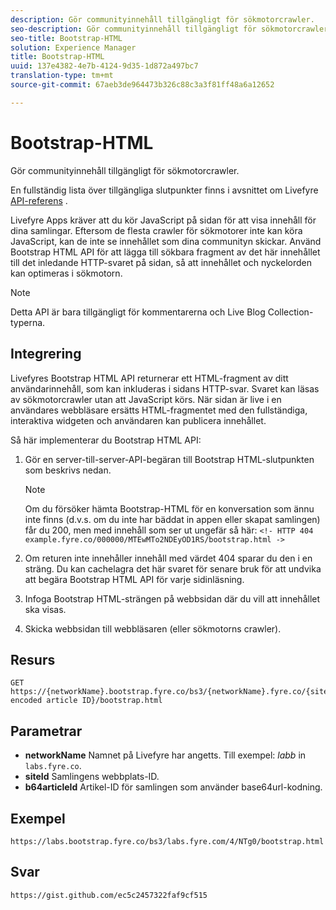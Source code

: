 ```yaml
---
description: Gör communityinnehåll tillgängligt för sökmotorcrawler.
seo-description: Gör communityinnehåll tillgängligt för sökmotorcrawler.
seo-title: Bootstrap-HTML
solution: Experience Manager
title: Bootstrap-HTML
uuid: 137e4382-4e7b-4124-9d35-1d872a497bc7
translation-type: tm+mt
source-git-commit: 67aeb3de964473b326c88c3a3f81ff48a6a12652

---
```



# Bootstrap-HTML

Gör communityinnehåll tillgängligt för sökmotorcrawler.

En fullständig lista över tillgängliga slutpunkter finns i avsnittet om Livefyre [API-referens](https://api.livefyre.com/docs) .

Livefyre Apps kräver att du kör JavaScript på sidan för att visa innehåll för dina samlingar. Eftersom de flesta crawler för sökmotorer inte kan köra JavaScript, kan de inte se innehållet som dina communityn skickar. Använd Bootstrap HTML API för att lägga till sökbara fragment av det här innehållet till det inledande HTTP-svaret på sidan, så att innehållet och nyckelorden kan optimeras i sökmotorn.

>[!NOTE]
>
>Detta API är bara tillgängligt för kommentarerna och Live Blog Collection-typerna.

## Integrering

Livefyres Bootstrap HTML API returnerar ett HTML-fragment av ditt användarinnehåll, som kan inkluderas i sidans HTTP-svar. Svaret kan läsas av sökmotorcrawler utan att JavaScript körs. När sidan är live i en användares webbläsare ersätts HTML-fragmentet med den fullständiga, interaktiva widgeten och användaren kan publicera innehållet.

Så här implementerar du Bootstrap HTML API:

1. Gör en server-till-server-API-begäran till Bootstrap HTML-slutpunkten som beskrivs nedan.

   >[!NOTE]
   >
   >Om du försöker hämta Bootstrap-HTML för en konversation som ännu inte finns (d.v.s. om du inte har bäddat in appen eller skapat samlingen) får du 200, men med innehåll som ser ut ungefär så här: `<!- HTTP 404 example.fyre.co/000000/MTEwMTo2NDEyOD1RS/bootstrap.html ->`

1. Om returen inte innehåller innehåll med värdet 404 sparar du den i en sträng. Du kan cachelagra det här svaret för senare bruk för att undvika att begära Bootstrap HTML API för varje sidinläsning.
1. Infoga Bootstrap HTML-strängen på webbsidan där du vill att innehållet ska visas.
1. Skicka webbsidan till webbläsaren (eller sökmotorns crawler).

## Resurs

```
GET https://{networkName}.bootstrap.fyre.co/bs3/{networkName}.fyre.co/{siteId}/{base64 encoded article ID}/bootstrap.html 
```

## Parametrar

* **networkName** Namnet på Livefyre har angetts. Till exempel: *labb* in `labs.fyre.co`.
* **siteId** Samlingens webbplats-ID.
* **b64articleId** Artikel-ID för samlingen som använder base64url-kodning.

## Exempel

```
https://labs.bootstrap.fyre.co/bs3/labs.fyre.com/4/NTg0/bootstrap.html 
```

## Svar

```
https://gist.github.com/ec5c2457322faf9cf515 
```
